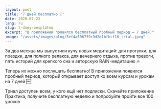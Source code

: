 ```yaml
---
layout: post
title: "7 дней бесплатно 🤑"
date: 2020-07-23
lang: ru
slug: 7-dney-besplatno
excerpt: "В приложении появился бесплатный пробный период — 7 дней."
image: "/assets/images/blog/5ef4a506739c9d2d1bfbcf16_trial.jpeg"
---
```


<p>За два месяца мы выпустили кучу новых медитаций: для прогулки, для поездки, для полного релакса, для вечернего отдыха, против тревоги, пять историй для крепкого сна и авторскую RAIN-медитацию 🔥</p><p>Теперь их можно послушать бесплатно! В приложении появился пробный период, который открывает доступ ко всем курсам и урокам на 7 дней 🆓</p><p>Триал доступен всем, у кого ещё нет подписки. Скачайте приложение Практика, получите бесплатную неделю и попробуйте пройти все 100 уроков </p>